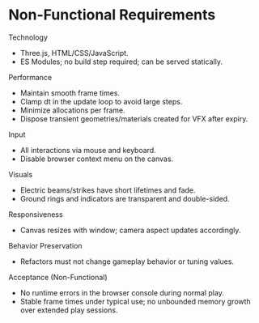 # Non-Functional Requirements

Technology
- Three.js, HTML/CSS/JavaScript.
- ES Modules; no build step required; can be served statically.

Performance
- Maintain smooth frame times.
- Clamp dt in the update loop to avoid large steps.
- Minimize allocations per frame.
- Dispose transient geometries/materials created for VFX after expiry.

Input
- All interactions via mouse and keyboard.
- Disable browser context menu on the canvas.

Visuals
- Electric beams/strikes have short lifetimes and fade.
- Ground rings and indicators are transparent and double-sided.

Responsiveness
- Canvas resizes with window; camera aspect updates accordingly.

Behavior Preservation
- Refactors must not change gameplay behavior or tuning values.

Acceptance (Non-Functional)
- No runtime errors in the browser console during normal play.
- Stable frame times under typical use; no unbounded memory growth over extended play sessions.
